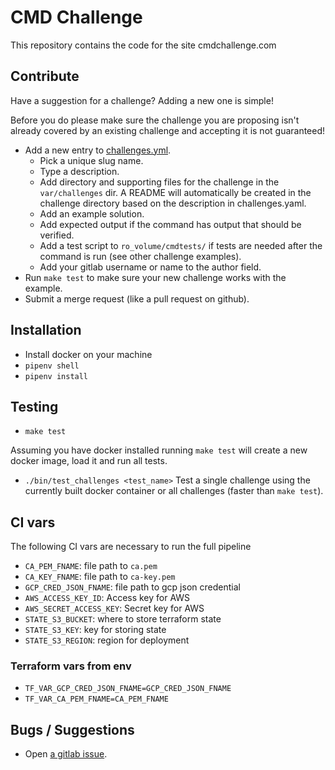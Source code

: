 # CMD Challenge

This repository contains the code for the site cmdchallenge.com

## Contribute

Have a suggestion for a challenge? Adding a new one is simple!

Before you do please make sure the challenge you are proposing isn't already
covered by an existing challenge and accepting it is not guaranteed!

* Add a new entry to [challenges.yml](https://gitlab.com/jarv/cmdchallenge/blob/master/challenges.yaml).
  * Pick a unique slug name.
  * Type a description.
  * Add directory and supporting files for the challenge in the `var/challenges` dir. A README will automatically be created in the challenge directory based on the description in challenges.yaml.
  * Add an example solution.
  * Add expected output if the command has output that should be verified.
  * Add a test script to `ro_volume/cmdtests/` if tests are needed after the command is run (see other challenge examples).
  * Add your gitlab username or name to the author field.
* Run `make test` to make sure your new challenge works with the example.
* Submit a merge request (like a pull request on github).

## Installation

* Install docker on your machine
* `pipenv shell`
* `pipenv install`

## Testing

* `make test`

Assuming you have docker installed running `make test` will create a new
docker image, load it and run all tests.

* `./bin/test_challenges <test_name>`
Test a single challenge using the currently built docker container or
all challenges (faster than `make test`).

## CI vars

The following CI vars are necessary to run the full pipeline

* `CA_PEM_FNAME`: file path to `ca.pem`
* `CA_KEY_FNAME`: file path to `ca-key.pem`
* `GCP_CRED_JSON_FNAME`: file path to gcp json credential
* `AWS_ACCESS_KEY_ID`: Access key for AWS
* `AWS_SECRET_ACCESS_KEY`: Secret key for AWS
* `STATE_S3_BUCKET`: where to store terraform state
* `STATE_S3_KEY`: key for storing state
* `STATE_S3_REGION`: region for deployment


### Terraform vars from env

* `TF_VAR_GCP_CRED_JSON_FNAME=GCP_CRED_JSON_FNAME`
* `TF_VAR_CA_PEM_FNAME=CA_PEM_FNAME`

## Bugs / Suggestions

* Open [a gitlab issue](https://gitlab.com/jarv/cmdchallenge/-/issues).
